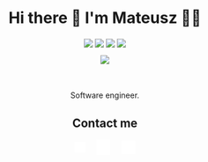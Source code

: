 <h1 align='center'>
  Hi there 👋 I'm Mateusz 👨‍💻
</h1>

<p align='center'>
  <img align="center" src="https://img.shields.io/badge/Python-f6d64f?logo=python&logoColor=2f6694" />
    <img align="center" src="https://img.shields.io/badge/Next.JS-000000?logo=nextdotjs" />
<img align="center" src="https://img.shields.io/badge/React-20232A?logo=react&logoColor=61DAFB" />
<img align="center" src="https://img.shields.io/badge/TypeScript-007ACC?logo=typescript&logoColor=white" />
</p>

<p align='center'>
<img src="https://github-readme-stats.vercel.app/api/top-langs/?username=Colty1999&layout=compact&show_icons=true&title_color=ffffff&icon_color=34abeb&text_color=daf7dc&bg_color=151515"/>
</p>
<br>
<p align='center'>
  Software engineer.
</p>


<h2 align='center'>
   Contact me
</h2>

<p align='center'>
  <a href="https://www.mateuszgietka.com/"><img src="./img/www.svg" alt="Website" width='20' fill="white" align="center"></a>&nbsp;&nbsp;&nbsp;&nbsp;
  <a href="https://www.linkedin.com/in/mgietka/"><img src="./img/linkedin.svg" alt="Linkedin" width='25' fill="white" align="center"></a>&nbsp;&nbsp;&nbsp;&nbsp;
  <a href="mailto:mateuszgietka99@gmail.com"><img src="./img/envelope.svg" alt="Email" width='25' align="center"></a>
</p>

<!--<h2 align='center'>
   Resume
</h2>
<br>
<p align='center'>
  <a href="https://colty1999.github.io/MGietka_JSON_Resume/resume.html">https://colty1999.github.io/MGietka_JSON_Resume/resume.html</a>
</p>-->

<!--<table>
  <tr>
    <td valign="top"></td>
    <td valign="top"></td>
  </tr>
</table>-->

<!--<img src="https://github-readme-stats.vercel.app/api?username=Colty1999&show_icons=true&title_color=ffffff&icon_color=34abeb&text_color=daf7dc&bg_color=151515"/>-->
<!--
## Education

- 💻 **Computer Science**\
🎓Master Degree\
📆 2023 - Present\
📍 **Warsaw University of Technology**

- 📡 **Automatics and Robotics**\
🎓Bachelor Degree\
📆 2019 - 2023\
📍 **Warsaw University of Technology**


## Experience

<img align="right" src="https://img.shields.io/badge/Python-f6d64f?logo=python&logoColor=2f6694" />
<img align="right" src="https://img.shields.io/badge/TypeScript-007ACC?logo=typescript&logoColor=white" />
<img align="right" src="https://img.shields.io/badge/React-20232A?logo=react&logoColor=61DAFB" />

- 👨‍💻 **Software Developer**\
📆 01.2023 - 05.2023\
📍 **Students’ Union of WUT** - Warsaw, Poland

<img align="right" src="https://img.shields.io/badge/TypeScript-007ACC?logo=typescript&logoColor=white" />
<img align="right" src="https://img.shields.io/badge/React_Native-20232A?logo=react&logoColor=61DAFB" />
<img align="right" src="https://img.shields.io/badge/React-20232A?logo=react&logoColor=61DAFB" />

- 👨‍💻 **Junior Developer**\
📆 07.2022 - 10.2023\
📍 **EMG Systems** - Warsaw, Poland

<img align="right" src="https://img.shields.io/badge/AutoCAD-845151?logo=autodesk&logoColor=white" />
<img align="right" src="https://img.shields.io/badge/Inventor-da812e?logo=autodesk&logoColor=white" />

- 👨‍💻 **Trainee**\
📆 07.2021 - 08.2021\
📍 **Joint Institute for Nuclear Research (JINR)** - Dubna, Russia

<br><br><br><br>
## A little meme for You
Thanks for scrolling 😀

<p align='center'>
  <img src="./img/meme.jpeg" alt="Linkedin" width='400'>
</p>
<br><br><br>

-->

<!--

## Projects

<img align="right" src="https://img.shields.io/badge/C Sharp-239120?logo=c-sharp&logoColor=white" />
<img align="right" src="https://img.shields.io/badge/Xamarin%20Forms-3498DB?logo=xamarin&logoColor=white" />
<img align="right" src="https://img.shields.io/badge/Azure-0089D6?logo=microsoft-azure&logoColor=white" />
<img align="right" src="https://img.shields.io/badge/SQL%20Server-CC2927?logo=microsoft-sql-server&logoColor=white" />
<img align="right" src="https://img.shields.io/badge/Github-181717?logo=github&logoColor=white" />
<img align="right" src="https://img.shields.io/badge/UWP-0089D6?logo=microsoft&logoColor=white" />
<img align="right" src="https://img.shields.io/badge/SQL%20Server-CC2927?logo=microsoft-sql-server&logoColor=white" />
<img align="right" src="https://img.shields.io/badge/C Sharp-239120?logo=c-sharp&logoColor=white" />
<img align="right" src="https://img.shields.io/badge/html5-E34F26?logo=html5&logoColor=white" />
<img align="right" src="https://img.shields.io/badge/css3-1572B6?logo=css3&logoColor=white" />
<img align="right" src="https://img.shields.io/badge/bootstrap-563D7C?logo=bootstrap&logoColor=white" />

<img align="right" src="https://img.shields.io/badge/Windows-0078D6?logo=windows&logoColor=white" />
<img align="right" src="https://img.shields.io/badge/Microsoft%20Excel-217346?logo=microsoft-excel&logoColor=white" />
<img align="right" src="https://img.shields.io/badge/Microsoft%20Office-D83B01?logo=microsoft-office&logoColor=white" />
<img align="right" src="https://img.shields.io/badge/SAP-0FAAFF?logo=sap&logoColor=white" />

-->
